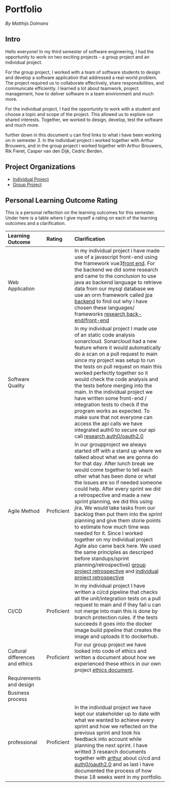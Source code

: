 # Portfolio
*By Matthijs Dolmans*

## Intro
Hello everyone! In my third semester of software engineering, I had the opportunity to work on two exciting projects - a group project and an individual project.

For the group project, I worked with a team of software students to design and develop a software application that addressed a real-world problem. The project required us to collaborate effectively, share responsibilities, and communicate efficiently. I learned a lot about teamwork, project management, how to deliver software in a team environment and much more.

For the individual project, I had the opportunity to work with a student and choose a topic and scope of the project. This allowed us to explore our shared interests. Together, we worked to design, develop, test the software and much more.

further down in this document u can find links to what i have been working on in semester 3. In the individuel project i worked together with Arthur Brouwers, and in the group project i worked together with Arthur Brouwers, Rik Fieret, Casper van den Dijk, Cedric Berden.

## Project Organizations
- [Individual Project]([https://github.com/IPS3-DB04-Teun-Mos-Lukas-Jansen](https://github.com/ArthurBrouwersSemester3))
- [Group Project](https://github.com/Modus-1)


## Personal Learning Outcome Rating
This is a personal  reflection on the learning outcomes for this semester.
Under here is a table where I give myself a rating on each of the learning outcomes and a clarification.

|Learning Outcome|Rating|Clarification|
|:---------------|:-----|:--------|
|Web Application| <br/>| In my individual project i have made use of a javascript front-end using the framework vue3[front end](https://github.com/ArthurBrouwersSemester3/Front-end). For the backend we did some research and came to the conclusion to use java as backend language to retrieve data from our mysql database we use an orm framework called jpa [backend](https://github.com/ArthurBrouwersSemester3/API) to find out why i have chosen these languages/ frameworks [research back-end/front-end](https://github.com/ArthurBrouwersSemester3/Documentation/blob/main/ResearchDocuments.md)
|Software Quality|<br/> | In my individual project I made use of an static code analysis sonarcloud. Sonarcloud had a new feature where it would automatically do a scan on a pull request to main since my project was setup to run the tests on pull request on main this worked perfectly together so it would check the code analysis and the tests before merging into the main. In the individual project we have written some front-end / integration tests to check if the program works as expected. To make sure that not everyone can access the api calls we have integrated auth0 to secure our api call [research auth0/oauth2.0](https://github.com/ArthurBrouwersSemester3/Documentation/blob/main/ResearchDocuments/Auth0Research.md)
|Agile Method| Proficient | In our groupproject we always started off with a stand up where we talked about what we are gonna do for that day. After lunch break we would come together to tell each other what has been done or what the issues are so if needed someone could help. After every sprint we did a retrospective and made a new sprint planning, we did this using jira. We would take tasks from our backlog then put them into the sprint planning and give them storie points to estimate how much time was needed for it. Since I worked together on my individual project Agile also came back here. We used the same principles as descriped before standups/sprint planning/retrospective) [group project retrospective](https://github.com/wocevv/Documentation/blob/main/Sprint/AllSprints.md) and [individual project retrospective](https://github.com/ArthurBrouwersSemester3/Documentation/blob/main/Sprint%20planning%20-%20retrospective.md)
|CI/CD| Proficient | In my individual project I have written a ci/cd pipeline that checks all the unit/integration tests on a pull request to main and if they fail u can not merge into main this is done by branch protection rules. if the tests succeeds it goes into the docker image build pipeline that creates the image and uploads it to dockerhub. 
|Cultural differences and ethics|Proficient| For our group project we have looked into code of ethics and written a document about how we experienced these ethics in our own project [ethics document](https://github.com/wocevv/Documentation/blob/main/Ethics.md).
|Requirements and design||
|Business process||
|professional| Proficient | In the individual project we have kept our stakeholder up to date with what we wanted to achieve every sprint and how we reflected on the previous sprint and took his feedback into account while planning the next sprint. I have writted 3 research documents together with [arthur](https://github.com/orgs/ArthurBrouwersSemester3/people/Arthur-Brouwers) about ci/cd and [auth0/oauth2.0](https://github.com/ArthurBrouwersSemester3/Documentation/blob/main/ResearchDocuments/Auth0Research.md) and as last i have documented the process of how these 18 weeks went in my portfolio.
